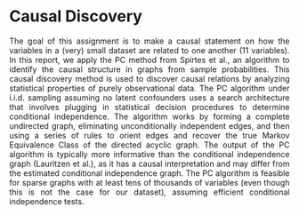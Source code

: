 # Causal Discovery
<p align="justify">
The goal of this assignment is to make a causal statement on how the variables in a (very) small dataset are related to one another (11 variables). In this report, we apply the PC method from Spirtes et al., an algorithm to identify the causal structure in graphs from sample probabilities. This causal discovery method is used to discover causal relations by analyzing statistical properties of purely observational data. The PC algorithm under i.i.d. sampling assuming no latent confounders uses a search architecture that involves plugging in statistical decision procedures to determine conditional independence. The algorithm works by forming a complete undirected graph, eliminating unconditionally independent edges, and then using a series of rules to orient edges and recover the true Markov Equivalence Class of the directed acyclic graph. The output of the PC algorithm is typically more informative than the conditional independence graph (Lauritzen et al.), as it has a causal interpretation and may differ from the estimated conditional independence graph. The PC algorithm is feasible for sparse graphs with at least tens of thousands of variables (even though this is not the case for our dataset), assuming efficient conditional independence tests.  </p>
